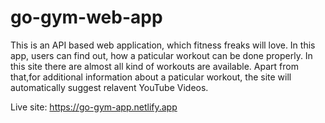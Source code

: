 # go-gym-web-app
This is an API based web application, which fitness freaks will love. In this app, users can find out, how a paticular workout can be done properly.
In this site there are almost all kind of workouts are available. Apart from that,for additional information about a paticular workout, the site will automatically suggest relavent YouTube Videos.

Live site: https://go-gym-app.netlify.app

